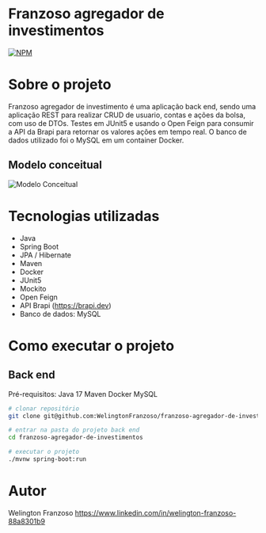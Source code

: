 # Franzoso agregador de investimentos
[![NPM](https://img.shields.io/npm/l/react)](https://github.com/WelingtonFranzoso/franzoso-agregador-de-investimentos/blob/main/LICENSE) 

# Sobre o projeto

Franzoso agregador de investimento é uma aplicação back end, sendo uma aplicação REST para realizar CRUD de usuario, contas e ações da bolsa, com uso de DTOs. Testes em JUnit5 e usando o Open Feign para consumir a API da Brapi para retornar os valores ações em tempo real. O banco de dados utilizado foi o MySQL em um container Docker.

## Modelo conceitual
![Modelo Conceitual](https://github.com/WelingtonFranzoso/franzoso-agregador-de-investimentos/blob/main/assets/modelo-conceitual.png?raw=true)

# Tecnologias utilizadas
- Java
- Spring Boot
- JPA / Hibernate
- Maven
- Docker
- JUnit5
- Mockito
- Open Feign
- API Brapi (https://brapi.dev)
- Banco de dados: MySQL

# Como executar o projeto

## Back end
Pré-requisitos: 
Java 17
Maven
Docker
MySQL

```bash
# clonar repositório
git clone git@github.com:WelingtonFranzoso/franzoso-agregador-de-investimentos.git

# entrar na pasta do projeto back end
cd franzoso-agregador-de-investimentos

# executar o projeto
./mvnw spring-boot:run
```

# Autor

Welington Franzoso
https://www.linkedin.com/in/welington-franzoso-88a8301b9
